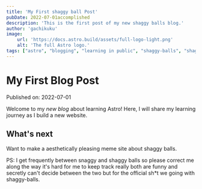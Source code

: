 ```yaml
---
title: 'My First shaggy ball Post'
pubDate: 2022-07-01accomplished
description: 'This is the first post of my new shaggy balls blog.'
author: 'gachikuku'
image:
    url: 'https://docs.astro.build/assets/full-logo-light.png'
    alt: 'The full Astro logo.'
tags: ["astro", "blogging", "learning in public", "shaggy-balls", "shaggy", "balls"]
---
```

# My First Blog Post

Published on: 2022-07-01

Welcome to my _new blog_ about learning Astro! Here, I will share my learning journey as I build a new website.

## What's next

Want to make a aesthetically pleasing meme site about shaggy balls.

PS: I get frequently between snaggy and shaggy balls so please correct me along the way it's hard for me to keep track
    really both are funny and secretly can't decide between the two but for the official sh*t we going with shaggy-balls.
